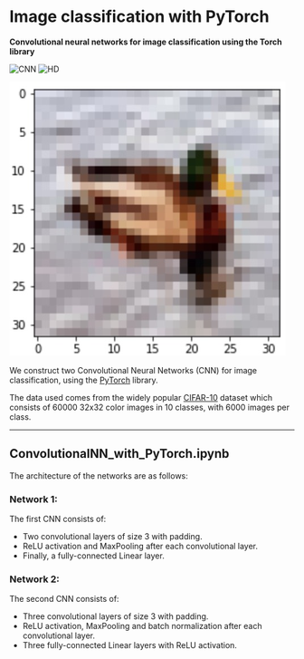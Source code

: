 # Image classification with PyTorch

__Convolutional neural networks for image classification using the Torch library__

![CNN](https://img.shields.io/badge/CNN-Image%20Classification-informational)
![HD](https://img.shields.io/badge/-PyTorch-important)

![Image](image.jpg)

We construct two Convolutional Neural Networks (CNN) for image classification, using the [PyTorch](https://pytorch.org) library.

The data used comes from the widely popular [CIFAR-10](http://www.cs.toronto.edu/~kriz/cifar.html) dataset which consists of 60000 32x32 color images in 10 classes, with 6000 images per class.

---
## ConvolutionalNN_with_PyTorch.ipynb

The architecture of the networks are as follows:

### Network 1:

The first CNN consists of: 
* Two convolutional layers of size 3 with padding.
* ReLU activation and MaxPooling after each convolutional layer.
* Finally, a fully-connected Linear layer.

### Network 2:

The second CNN consists of: 
* Three convolutional layers of size 3 with padding.
* ReLU activation, MaxPooling and batch normalization after each convolutional layer.
* Three fully-connected Linear layers with ReLU activation. 